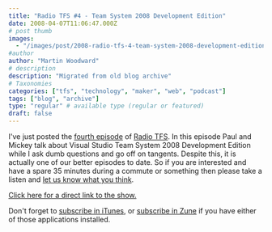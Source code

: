 ```yaml
---
title: "Radio TFS #4 - Team System 2008 Development Edition"
date: 2008-04-07T11:06:47.000Z
# post thumb
images:
  - "/images/post/2008-radio-tfs-4-team-system-2008-development-edition.jpg"
#author
author: "Martin Woodward"
# description
description: "Migrated from old blog archive"
# Taxonomies
categories: ["tfs", "technology", "maker", "web", "podcast"]
tags: ["blog", "archive"]
type: "regular" # available type (regular or featured)
draft: false
---
```


I've just posted the [fourth episode](http://www.radiotfs.com/2008/04/01/RadioTFS04VisualStudioTeamSystem2008DevelopmentEdition.aspx) of [Radio TFS](http://www.radiotfs.com/). In this episode Paul and Mickey talk about Visual Studio Team System 2008 Development Edition while I ask dumb questions and go off on tangents. Despite this, it is actually one of our better episodes to date. So if you are interested and have a spare 35 minutes during a commute or something then please take a listen and [let us know what you think](mailto:radiotfs@gmail.com).

[Click here for a direct link to the show.](http://feeds.feedburner.com/~r/radiotfs/~5/265545848/radiotfs_004.mp3)

Don't forget to [subscribe in iTunes](http://phobos.apple.com/WebObjects/MZStore.woa/wa/viewPodcast?id=274094361), or [subscribe in Zune](zune://subscribe/?Radio%20TFS=http://feeds.feedburner.com/radiotfs) if you have either of those applications installed.
